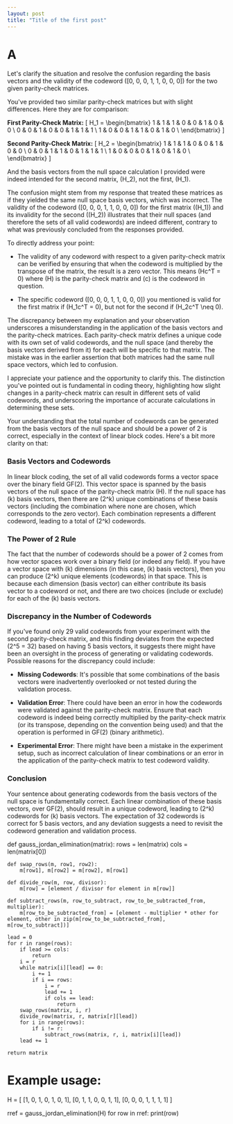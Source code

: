 ```yaml
---
layout: post
title: "Title of the first post"
---
```

# A
Let's clarify the situation and resolve the confusion regarding the basis vectors and the validity of the codeword \([0, 0, 0, 1, 1, 0, 0, 0]\) for the two given parity-check matrices.

You've provided two similar parity-check matrices but with slight differences. Here they are for comparison:

**First Parity-Check Matrix:**
\[
H_1 = \begin{bmatrix}
1 & 1 & 1 & 0 & 0 & 1 & 0 & 0 \\
0 & 0 & 1 & 0 & 0 & 1 & 1 & 1 \\
1 & 0 & 0 & 1 & 1 & 0 & 1 & 0 \\
\end{bmatrix}
\]

**Second Parity-Check Matrix:**
\[
H_2 = \begin{bmatrix}
1 & 1 & 1 & 0 & 0 & 1 & 0 & 0 \\
0 & 0 & 1 & 1 & 0 & 1 & 1 & 1 \\
1 & 0 & 0 & 0 & 1 & 0 & 1 & 0 \\
\end{bmatrix}
\]

And the basis vectors from the null space calculation I provided were indeed intended for the second matrix, \(H_2\), not the first, \(H_1\).

The confusion might stem from my response that treated these matrices as if they yielded the same null space basis vectors, which was incorrect. The validity of the codeword \([0, 0, 0, 1, 1, 0, 0, 0]\) for the first matrix (\(H_1\)) and its invalidity for the second (\(H_2\)) illustrates that their null spaces (and therefore the sets of all valid codewords) are indeed different, contrary to what was previously concluded from the responses provided.

To directly address your point:

- The validity of any codeword with respect to a given parity-check matrix can be verified by ensuring that when the codeword is multiplied by the transpose of the matrix, the result is a zero vector. This means \(Hc^T = 0\) where \(H\) is the parity-check matrix and \(c\) is the codeword in question.
  
- The specific codeword \([0, 0, 0, 1, 1, 0, 0, 0]\) you mentioned is valid for the first matrix if \(H_1c^T = 0\), but not for the second if \(H_2c^T \neq 0\).

The discrepancy between my explanation and your observation underscores a misunderstanding in the application of the basis vectors and the parity-check matrices. Each parity-check matrix defines a unique code with its own set of valid codewords, and the null space (and thereby the basis vectors derived from it) for each will be specific to that matrix. The mistake was in the earlier assertion that both matrices had the same null space vectors, which led to confusion.

I appreciate your patience and the opportunity to clarify this. The distinction you've pointed out is fundamental in coding theory, highlighting how slight changes in a parity-check matrix can result in different sets of valid codewords, and underscoring the importance of accurate calculations in determining these sets.



Your understanding that the total number of codewords can be generated from the basis vectors of the null space and should be a power of 2 is correct, especially in the context of linear block codes. Here's a bit more clarity on that:

### Basis Vectors and Codewords

In linear block coding, the set of all valid codewords forms a vector space over the binary field GF(2). This vector space is spanned by the basis vectors of the null space of the parity-check matrix \(H\). If the null space has \(k\) basis vectors, then there are \(2^k\) unique combinations of these basis vectors (including the combination where none are chosen, which corresponds to the zero vector). Each combination represents a different codeword, leading to a total of \(2^k\) codewords.

### The Power of 2 Rule

The fact that the number of codewords should be a power of 2 comes from how vector spaces work over a binary field (or indeed any field). If you have a vector space with \(k\) dimensions (in this case, \(k\) basis vectors), then you can produce \(2^k\) unique elements (codewords) in that space. This is because each dimension (basis vector) can either contribute its basis vector to a codeword or not, and there are two choices (include or exclude) for each of the \(k\) basis vectors.

### Discrepancy in the Number of Codewords

If you've found only 29 valid codewords from your experiment with the second parity-check matrix, and this finding deviates from the expected \(2^5 = 32\) based on having 5 basis vectors, it suggests there might have been an oversight in the process of generating or validating codewords. Possible reasons for the discrepancy could include:

- **Missing Codewords**: It's possible that some combinations of the basis vectors were inadvertently overlooked or not tested during the validation process.
  
- **Validation Error**: There could have been an error in how the codewords were validated against the parity-check matrix. Ensure that each codeword is indeed being correctly multiplied by the parity-check matrix (or its transpose, depending on the convention being used) and that the operation is performed in GF(2) (binary arithmetic).

- **Experimental Error**: There might have been a mistake in the experiment setup, such as incorrect calculation of linear combinations or an error in the application of the parity-check matrix to test codeword validity.

### Conclusion

Your sentence about generating codewords from the basis vectors of the null space is fundamentally correct. Each linear combination of these basis vectors, over GF(2), should result in a unique codeword, leading to \(2^k\) codewords for \(k\) basis vectors. The expectation of 32 codewords is correct for 5 basis vectors, and any deviation suggests a need to revisit the codeword generation and validation process.

def gauss_jordan_elimination(matrix):
    rows = len(matrix)
    cols = len(matrix[0])

    def swap_rows(m, row1, row2):
        m[row1], m[row2] = m[row2], m[row1]

    def divide_row(m, row, divisor):
        m[row] = [element / divisor for element in m[row]]

    def subtract_rows(m, row_to_subtract, row_to_be_subtracted_from, multiplier):
        m[row_to_be_subtracted_from] = [element - multiplier * other for element, other in zip(m[row_to_be_subtracted_from], m[row_to_subtract])]

    lead = 0
    for r in range(rows):
        if lead >= cols:
            return
        i = r
        while matrix[i][lead] == 0:
            i += 1
            if i == rows:
                i = r
                lead += 1
                if cols == lead:
                    return
        swap_rows(matrix, i, r)
        divide_row(matrix, r, matrix[r][lead])
        for i in range(rows):
            if i != r:
                subtract_rows(matrix, r, i, matrix[i][lead])
        lead += 1

    return matrix

# Example usage:
H = [
    [1, 0, 1, 0, 1, 0, 1],
    [0, 1, 1, 0, 0, 1, 1],
    [0, 0, 0, 1, 1, 1, 1]
]

rref = gauss_jordan_elimination(H)
for row in rref:
    print(row)



